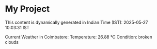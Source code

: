 # My Project

This content is dynamically generated in Indian Time (IST): 2025-05-27 10:03:31 IST


Current Weather in Coimbatore:
Temperature: 26.88 °C
Condition: broken clouds

